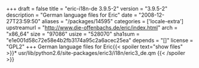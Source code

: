 +++
draft = false
title = "eric-i18n-de 3.9.5-2"
version = "3.9.5-2"
description = "German language files for Eric"
date = "2008-12-27T23:59:50"
aliases = "/packages/14595"
categories = ['locale-extra']
upstreamurl = "http://www.die-offenbachs.de/eric/index.html"
arch = "x86_64"
size = "97086"
usize = "528070"
sha1sum = "e1e001d58c72e58e4b2fb3174a95c2a6acec25ea"
depends = "[]"
license = "GPL2"
+++
German language files for Eric{{< spoiler text="show files" >}}* usr/lib/python2.6/site-packages/eric3/i18n/eric3_de.qm
{{< /spoiler >}}